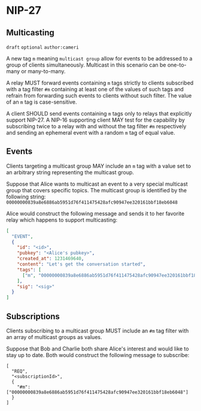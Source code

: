 NIP-27
======

Multicasting
------------

`draft` `optional` `author:cameri`

A new tag `m` meaning `multicast group` allow for events to be addressed to a
group of clients simultaneously. Multicast in this scenario can be one-to-many
or many-to-many.

A relay MUST forward events containing `m` tags strictly to clients subscribed
with a tag filter `#m` containing at least one of the values of such tags and
refrain from forwarding such events to clients without such filter. The value
of an `m` tag is case-sensitive.

A client SHOULD send events containing `m` tags only to relays that explicitly
support NIP-27. A NIP-16 supporting client MAY test for the capability by
subscribing twice to a relay with and without the tag filter `#m` respectively
and sending an ephemeral event with a random `m` tag of equal value.

## Events

Clients targeting a multicast group MAY include an `m` tag with a value set to
an arbitrary string representing the multicast group.

Suppose that Alice wants to multicast an event to a very special multicast group
that covers specific topics. The multicast group is identified by the following
string: `00000000839a8e6886ab5951d76f411475428afc90947ee320161bbf18eb6048`

Alice would construct the following message and sends it to her favorite relay
which happens to support multicasting:

```json
[
  "EVENT",
  {
    "id": "<id>",
    "pubkey": "<Alice's pubkey>",
    "created_at": 1231469640,
    "content": "Let's get the conversation started",
    "tags": [
      ["m", "00000000839a8e6886ab5951d76f411475428afc90947ee320161bbf18eb6048"],
    ],
    "sig": "<sig>"
  }
]
```

## Subscriptions

Clients subscribing to a multicast group MUST include an `#m` tag filter with
an array of multicast groups as values.

Suppose that Bob and Charlie both share Alice's interest and would like to stay
up to date. Both would construct the following message to subscribe:

```
[
  "REQ",
  "<subscriptionId>",
  {
    "#m": ["00000000839a8e6886ab5951d76f411475428afc90947ee320161bbf18eb6048"]
  }
]
```
